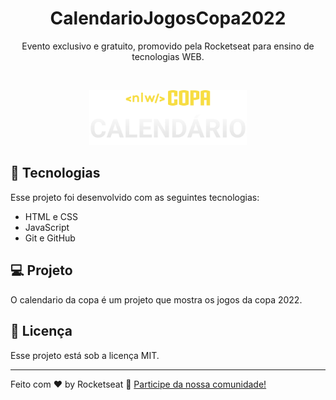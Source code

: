 <h1 align="center"> CalendarioJogosCopa2022 </h1>

<p align="center">
Evento exclusivo e gratuito, promovido pela Rocketseat para ensino de tecnologias WEB.
</p>





<br>

<p align="center">
  <img alt="logo.svg" src="assets/logo.svg" width="50%">
</p>

## 🚀 Tecnologias

Esse projeto foi desenvolvido com as seguintes tecnologias:

- HTML e CSS
- JavaScript 
- Git e GitHub
## 💻 Projeto

O calendario da copa é um projeto que mostra os jogos da copa 2022.


## :memo: Licença

Esse projeto está sob a licença MIT.

---

Feito com ♥ by Rocketseat :wave: [Participe da nossa comunidade!](https://discord.gg/rocketseat)